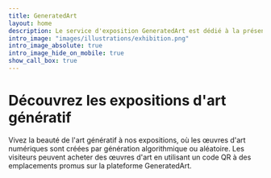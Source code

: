 ```yaml
---
title: GeneratedArt
layout: home
description: Le service d'exposition GeneratedArt est dédié à la présentation des œuvres d'art génératif les plus innovantes et les meilleures du monde entier. Notre équipe de conservateurs expérimentés sélectionne et examine soigneusement chaque œuvre d'art, en s'assurant qu'elle répond à nos normes élevées en matière de compétence technique, de vision artistique et de créativité.
intro_image: "images/illustrations/exhibition.png"
intro_image_absolute: true
intro_image_hide_on_mobile: true
show_call_box: true
---
```


# Découvrez les expositions d'art génératif

Vivez la beauté de l'art génératif à nos expositions, où les œuvres d'art numériques sont créées par génération algorithmique ou aléatoire. Les visiteurs peuvent acheter des œuvres d'art en utilisant un code QR à des emplacements promus sur la plateforme GeneratedArt.
